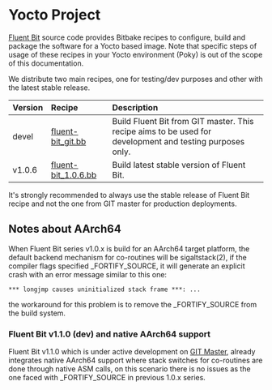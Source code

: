 # Yocto Project

[Fluent Bit](https://fluentbit.io) source code provides Bitbake recipes to configure, build and package the software for a Yocto based image. Note that specific steps of usage of these recipes in your Yocto environment \(Poky\) is out of the scope of this documentation.

We distribute two main recipes, one for testing/dev purposes and other with the latest stable release.

| Version | Recipe | Description |
| :--- | :--- | :--- |
| devel | [fluent-bit\_git.bb](https://github.com/fluent/fluent-bit/blob/master/fluent-bit_git.bb) | Build Fluent Bit from GIT master. This recipe aims to be used for development and testing purposes only. |
| v1.0.6 | [fluent-bit\_1.0.6.bb](https://github.com/fluent/fluent-bit/blob/1.0/fluent-bit_1.0.6.bb) | Build latest stable version of Fluent Bit. |

It's strongly recommended to always use the stable release of Fluent Bit recipe and not the one from GIT master for production deployments.

## Notes about AArch64

When Fluent Bit series v1.0.x is build for an AArch64 target platform, the default backend mechanism for co-routines will be sigaltstack\(2\), if the compiler flags specified \_FORTIFY\_SOURCE, it will generate an explicit crash with an error message similar to this one:

```text
*** longjmp causes uninitialized stack frame ***: ...
```

the workaround for this problem is to remove the \_FORTIFY\_SOURCE from the build system.

### Fluent Bit v1.1.0 \(dev\) and native AArch64 support

Fluent Bit v1.1.0 which is under active development on [GIT Master](https://github.com/fluent/fluent-bit), already integrates native AArch64 support where stack switches for co-routines are done through native ASM calls, on this scenario there is no issues as the one faced with \_FORTIFY\_SOURCE in previous 1.0.x series.

